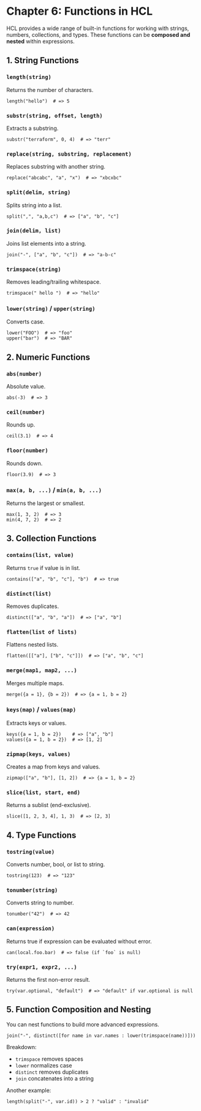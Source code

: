 # Chapter 6: Functions in HCL

HCL provides a wide range of built-in functions for working with strings, numbers, collections, and types. These functions can be **composed and nested** within expressions.

## 1. String Functions

### `length(string)`

Returns the number of characters.

```hcl
length("hello")  # => 5
```

### `substr(string, offset, length)`

Extracts a substring.

```hcl
substr("terraform", 0, 4)  # => "terr"
```

### `replace(string, substring, replacement)`

Replaces substring with another string.

```hcl
replace("abcabc", "a", "x")  # => "xbcxbc"
```

### `split(delim, string)`

Splits string into a list.

```hcl
split(",", "a,b,c")  # => ["a", "b", "c"]
```

### `join(delim, list)`

Joins list elements into a string.

```hcl
join("-", ["a", "b", "c"])  # => "a-b-c"
```

### `trimspace(string)`

Removes leading/trailing whitespace.

```hcl
trimspace(" hello ")  # => "hello"
```

### `lower(string)` / `upper(string)`

Converts case.

```hcl
lower("FOO")  # => "foo"
upper("bar")  # => "BAR"
```

## 2. Numeric Functions

### `abs(number)`

Absolute value.

```hcl
abs(-3)  # => 3
```

### `ceil(number)`

Rounds up.

```hcl
ceil(3.1)  # => 4
```

### `floor(number)`

Rounds down.

```hcl
floor(3.9)  # => 3
```

### `max(a, b, ...)` / `min(a, b, ...)`

Returns the largest or smallest.

```hcl
max(1, 3, 2)  # => 3
min(4, 7, 2)  # => 2
```

## 3. Collection Functions

### `contains(list, value)`

Returns `true` if value is in list.

```hcl
contains(["a", "b", "c"], "b")  # => true
```

### `distinct(list)`

Removes duplicates.

```hcl
distinct(["a", "b", "a"])  # => ["a", "b"]
```

### `flatten(list of lists)`

Flattens nested lists.

```hcl
flatten([["a"], ["b", "c"]])  # => ["a", "b", "c"]
```

### `merge(map1, map2, ...)`

Merges multiple maps.

```hcl
merge({a = 1}, {b = 2})  # => {a = 1, b = 2}
```

### `keys(map)` / `values(map)`

Extracts keys or values.

```hcl
keys({a = 1, b = 2})    # => ["a", "b"]
values({a = 1, b = 2})  # => [1, 2]
```

### `zipmap(keys, values)`

Creates a map from keys and values.

```hcl
zipmap(["a", "b"], [1, 2])  # => {a = 1, b = 2}
```

### `slice(list, start, end)`

Returns a sublist (end-exclusive).

```hcl
slice([1, 2, 3, 4], 1, 3)  # => [2, 3]
```

## 4. Type Functions

### `tostring(value)`

Converts number, bool, or list to string.

```hcl
tostring(123)  # => "123"
```

### `tonumber(string)`

Converts string to number.

```hcl
tonumber("42")  # => 42
```

### `can(expression)`

Returns true if expression can be evaluated without error.

```hcl
can(local.foo.bar)  # => false (if `foo` is null)
```

### `try(expr1, expr2, ...)`

Returns the first non-error result.

```hcl
try(var.optional, "default")  # => "default" if var.optional is null
```

## 5. Function Composition and Nesting

You can nest functions to build more advanced expressions.

```hcl
join("-", distinct([for name in var.names : lower(trimspace(name))]))
```

Breakdown:

- `trimspace` removes spaces
- `lower` normalizes case
- `distinct` removes duplicates
- `join` concatenates into a string

Another example:

```hcl
length(split("-", var.id)) > 2 ? "valid" : "invalid"
```
